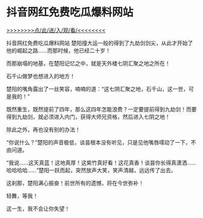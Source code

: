 # 抖音网红免费吃瓜爆料网站

<a href="https://8h9e.vip/">>>>>>>>>点/此/进/入/观/看/<<<<<<<<</a>

抖音网红免费吃瓜爆料网站
楚阳撞大运一般的得到了九劫剑剑尖，从此才开始了他的崛起之路……而那时候，他已经二十岁！

而那崩塌的地基，在楚阳记忆之中，就是天外楼七阴汇聚之地之所在！

石千山做梦也想进入的地方！

楚阳的嘴角露出了一丝笑容，喃喃的道：“这七阴汇聚之地，石千山，这一世，可是我的！”

既然重生，既然提前了四年，那么这四年怎能浪费？一定要提前得到九劫剑！而要得到九劫剑，就必须进入内门，获得大师兄资格，然后进入七阴之地！

除此之外，再也没有别的办法！

“你说什么？”楚阳的声音极低，谈昙根本没有听见，只是见他嘴唇嚅动了一下，不由问道。

“我说……这天真蓝！这地真厚！这紫竹真好看！这花真香！谈昙你长得真潇洒……哈哈哈哈……”楚阳一跃而起，突然放声大笑，笑声清越，远远传了出去。

这刹那，楚阳满心振奋！前世所有的遗憾，将在今世弥补！

轻舞，等我！

这一生，我不会让你失望！
